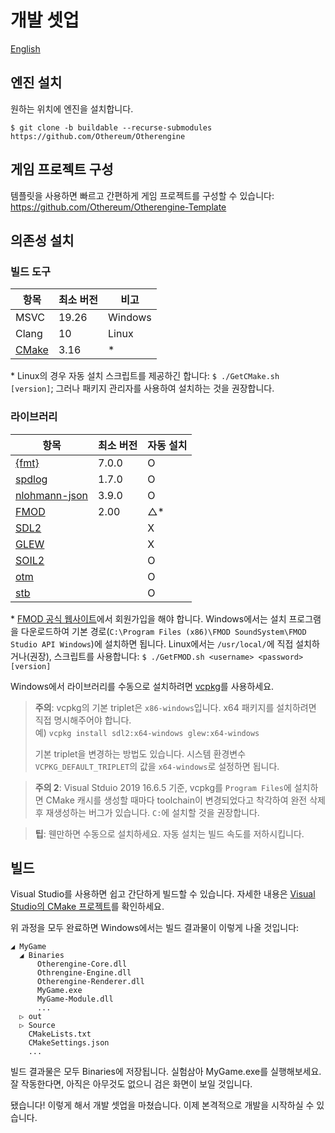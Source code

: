 # 개발 셋업

[English](../English/Development%20Setup.md)

## 엔진 설치

원하는 위치에 엔진을 설치합니다.

```shell
$ git clone -b buildable --recurse-submodules https://github.com/Othereum/Otherengine
```

## 게임 프로젝트 구성

템플릿을 사용하면 빠르고 간편하게 게임 프로젝트를 구성할 수 있습니다: <https://github.com/Othereum/Otherengine-Template>

## 의존성 설치

### 빌드 도구

항목 | 최소 버전 | 비고
--- | --- | ---
MSVC | 19.26 | Windows
Clang | 10 | Linux
[CMake](https://cmake.org/download) | 3.16 | \*

\* Linux의 경우 자동 설치 스크립트를 제공하긴 합니다: `$ ./GetCMake.sh [version]`; 그러나 패키지 관리자를 사용하여 설치하는 것을 권장합니다.

### 라이브러리

항목 | 최소 버전 | 자동 설치
--- | --- | ---
[{fmt}](https://github.com/fmtlib/fmt) | 7.0.0 | O
[spdlog](https://github.com/gabime/spdlog) | 1.7.0 | O
[nlohmann-json](https://github.com/nlohmann/json) | 3.9.0 | O
[FMOD] | 2.00 | △\*
[SDL2](https://www.libsdl.org/download-2.0.php) | | X
[GLEW](https://github.com/nigels-com/glew) | | X
[SOIL2](https://github.com/SpartanJ/SOIL2) | | O
[otm](https://github.com/Othereum/otm) | | O
[stb](https://github.com/nothings/stb) | | O

[FMOD]: https://www.fmod.com

\* [FMOD 공식 웹사이트][FMOD]에서 회원가입을 해야 합니다. Windows에서는 설치 프로그램을 다운로드하여 기본 경로(`C:\Program Files (x86)\FMOD SoundSystem\FMOD Studio API Windows`)에 설치하면 됩니다. Linux에서는 `/usr/local/`에 직접 설치하거나(권장), 스크립트를 사용합니다: `$ ./GetFMOD.sh <username> <password> [version]`

Windows에서 라이브러리를 수동으로 설치하려면 [vcpkg](https://github.com/microsoft/vcpkg)를 사용하세요.

> **주의**: vcpkg의 기본 triplet은 `x86-windows`입니다. x64 패키지를 설치하려면 직접 명시해주어야 합니다.  
> 예) `vcpkg install sdl2:x64-windows glew:x64-windows`
>
> 기본 triplet을 변경하는 방법도 있습니다. 시스템 환경변수 `VCPKG_DEFAULT_TRIPLET`의 값을 `x64-windows`로 설정하면 됩니다.

> **주의 2**: Visual Stduio 2019 16.6.5 기준, vcpkg를 `Program Files`에 설치하면 CMake 캐시를 생성할 때마다 toolchain이 변경되었다고 착각하여 완전 삭제 후 재생성하는 버그가 있습니다. `C:`에 설치할 것을 권장합니다.

> **팁**: 웬만하면 수동으로 설치하세요. 자동 설치는 빌드 속도를 저하시킵니다.

## 빌드

Visual Studio를 사용하면 쉽고 간단하게 빌드할 수 있습니다. 자세한 내용은 [Visual Studio의 CMake 프로젝트](https://docs.microsoft.com/ko-kr/cpp/build/cmake-projects-in-visual-studio?view=vs-2019)를 확인하세요.

위 과정을 모두 완료하면 Windows에서는 빌드 결과물이 이렇게 나올 것입니다:

```text
◢ MyGame
  ◢ Binaries
      Otherengine-Core.dll
      Othrengine-Engine.dll
      Otherengine-Renderer.dll
      MyGame.exe
      MyGame-Module.dll
      ...
  ▷ out
  ▷ Source
    CMakeLists.txt
    CMakeSettings.json
    ...
```

빌드 결과물은 모두 Binaries에 저장됩니다. 실험삼아 MyGame.exe를 실행해보세요. 잘 작동한다면, 아직은 아무것도 없으니 검은 화면이 보일 것입니다.

됐습니다! 이렇게 해서 개발 셋업을 마쳤습니다. 이제 본격적으로 개발을 시작하실 수 있습니다.
